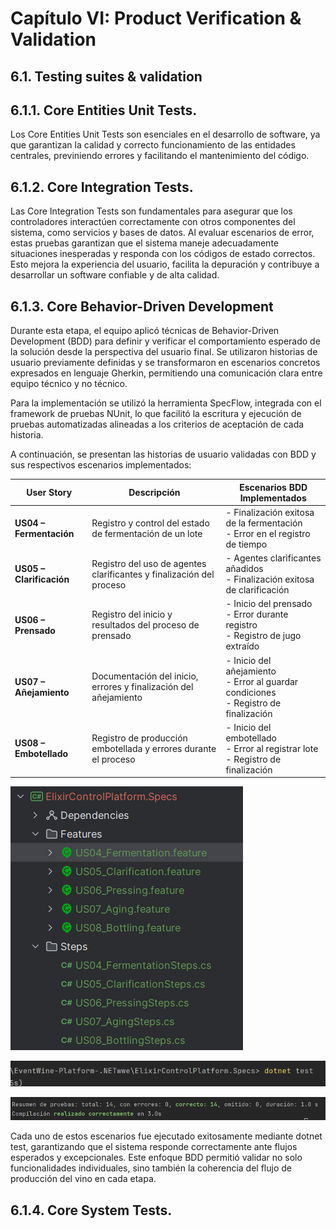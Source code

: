 # Capítulo VI: Product Verification & Validation

## 6.1. Testing suites & validation

## 6.1.1. Core Entities Unit Tests.

Los Core Entities Unit Tests son esenciales en el desarrollo de software, ya que garantizan la calidad y
correcto funcionamiento de las entidades centrales, previniendo errores y facilitando el mantenimiento
del código.


## 6.1.2. Core Integration Tests.

Las Core Integration Tests son fundamentales para asegurar que los controladores interactúen
correctamente con otros componentes del sistema, como servicios y bases de datos. Al evaluar escenarios
de error, estas pruebas garantizan que el sistema maneje adecuadamente situaciones inesperadas y
responda con los códigos de estado correctos. Esto mejora la experiencia del usuario, facilita la
depuración y contribuye a desarrollar un software confiable y de alta calidad.


## 6.1.3. Core Behavior-Driven Development


Durante esta etapa, el equipo aplicó técnicas de Behavior-Driven Development (BDD) para definir y verificar el comportamiento esperado de la solución desde la perspectiva del usuario final. Se utilizaron historias de usuario previamente definidas y se transformaron en escenarios concretos expresados en lenguaje Gherkin, permitiendo una comunicación clara entre equipo técnico y no técnico.

Para la implementación se utilizó la herramienta SpecFlow, integrada con el framework de pruebas NUnit, lo que facilitó la escritura y ejecución de pruebas automatizadas alineadas a los criterios de aceptación de cada historia.

A continuación, se presentan las historias de usuario validadas con BDD y sus respectivos escenarios implementados:


| User Story         | Descripción                                                             | Escenarios BDD Implementados                                                                 |
|--------------------|-------------------------------------------------------------------------|-----------------------------------------------------------------------------------------------|
| **US04 – Fermentación** | Registro y control del estado de fermentación de un lote               | - Finalización exitosa de la fermentación<br>- Error en el registro de tiempo                |
| **US05 – Clarificación** | Registro del uso de agentes clarificantes y finalización del proceso   | - Agentes clarificantes añadidos<br>- Finalización exitosa de clarificación                  |
| **US06 – Prensado**     | Registro del inicio y resultados del proceso de prensado               | - Inicio del prensado<br>- Error durante registro<br>- Registro de jugo extraído             |
| **US07 – Añejamiento**  | Documentación del inicio, errores y finalización del añejamiento       | - Inicio del añejamiento<br>- Error al guardar condiciones<br>- Registro de finalización     |
| **US08 – Embotellado**  | Registro de producción embotellada y errores durante el proceso        | - Inicio del embotellado<br>- Error al registrar lote<br>- Registro de finalización          |


![](../assets/img/chapter-VI/features%20and%20steps.png)

![](../assets/img/chapter-VI/test.png)

![](../assets/img/chapter-VI/resultado-prueba.png)

Cada uno de estos escenarios fue ejecutado exitosamente mediante dotnet test, garantizando que el sistema responde correctamente ante flujos esperados y excepcionales. Este enfoque BDD permitió validar no solo funcionalidades individuales, sino también la coherencia del flujo de producción del vino en cada etapa.






## 6.1.4. Core System Tests.





